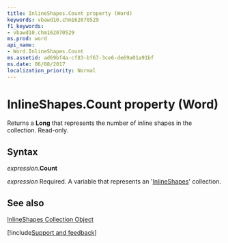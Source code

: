 ```yaml
---
title: InlineShapes.Count property (Word)
keywords: vbawd10.chm162070529
f1_keywords:
- vbawd10.chm162070529
ms.prod: word
api_name:
- Word.InlineShapes.Count
ms.assetid: ad69bf4a-cf83-bf67-3ce6-de69a01a91bf
ms.date: 06/08/2017
localization_priority: Normal
---
```



# InlineShapes.Count property (Word)

Returns a  **Long** that represents the number of inline shapes in the collection. Read-only.


## Syntax

_expression_.**Count**

_expression_ Required. A variable that represents an '[InlineShapes](Word.inlineshapes.md)' collection.


## See also


[InlineShapes Collection Object](Word.inlineshapes.md)

[!include[Support and feedback](~/includes/feedback-boilerplate.md)]